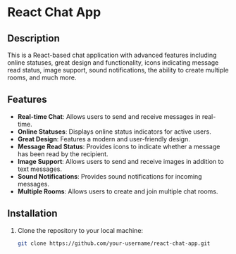 # React Chat App

## Description

This is a React-based chat application with advanced features including online statuses, great design and functionality, icons indicating message read status, image support, sound notifications, the ability to create multiple rooms, and much more.

## Features

- **Real-time Chat**: Allows users to send and receive messages in real-time.
- **Online Statuses**: Displays online status indicators for active users.
- **Great Design**: Features a modern and user-friendly design.
- **Message Read Status**: Provides icons to indicate whether a message has been read by the recipient.
- **Image Support**: Allows users to send and receive images in addition to text messages.
- **Sound Notifications**: Provides sound notifications for incoming messages.
- **Multiple Rooms**: Allows users to create and join multiple chat rooms.

## Installation

1. Clone the repository to your local machine:

   ```bash
   git clone https://github.com/your-username/react-chat-app.git
